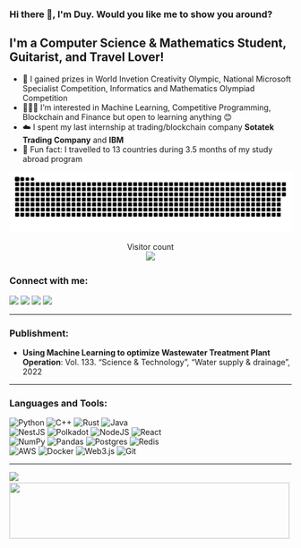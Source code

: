### Hi there 👋, I'm Duy. Would you like me to show you around?

## I'm a Computer Science & Mathematics Student, Guitarist, and Travel Lover!

- 🥇 I gained prizes in World Invetion Creativity Olympic, National Microsoft Specialist Competition, Informatics and Mathematics Olympiad Competition
- 🧑🏻‍💻 I’m interested in Machine Learning, Competitive Programming, Blockchain and Finance but open to learning anything 😊
- ☁️ I spent my last internship at trading/blockchain company **Sotatek Trading Company** and **IBM**
- 🚀 Fun fact: I travelled to 13 countries during 3.5 months of my study abroad program

<a href=#><img src="contributions.svg"></a>

<p align="center"> 
  Visitor count<br>
  <img src="https://profile-counter.glitch.me/DuyNguyenPhuong/count.svg" />
</p>


### Connect with me:

<a href="https://www.linkedin.com/in/duyngp/" style="text-decoration: none;">
<img src="https://img.shields.io/badge/LinkedIn-0077B5?style=for-the-badge&logo=linkedin&logoColor=white" />
</a>
<a href="https://www.facebook.com/duyngxphuong/" style="text-decoration: none;">
<img src="https://img.shields.io/badge/Facebook-1877F2?style=for-the-badge&logo=facebook&logoColor=white" />
</a>
<a href="mailto:duynguyen.uv23@gmail.com" style="text-decoration: none;">
<img src="https://img.shields.io/badge/email-%23EA4335?&style=for-the-badge&logo=gmail&logoColor=white"/>
</a>
</a>
<a href="https://www.tiktok.com/@duynguyenphg/" style="text-decoration: none;">
<img src="https://img.shields.io/badge/TikTok-%23000000.svg?style=for-the-badge&logo=TikTok&logoColor=white"/>
</a>
<br>

---

### Publishment:

- **Using Machine Learning to optimize Wastewater Treatment Plant Operation**: Vol. 133. “Science & Technology”, “Water supply & drainage”, 2022

---

### Languages and Tools:

![Python](https://img.shields.io/badge/python-%2314354C.svg?style=for-the-badge&logo=python&logoColor=white)
![C++](https://img.shields.io/badge/c++-%2300599C.svg?style=for-the-badge&logo=c%2B%2B&logoColor=white)
![Rust](https://img.shields.io/badge/rust-%23000000.svg?style=for-the-badge&logo=rust&logoColor=white)
![Java](https://img.shields.io/badge/java-%23ED8B00.svg?style=for-the-badge&logo=java&logoColor=white)
<br>
![NestJS](https://img.shields.io/badge/nestjs-%23E0234E.svg?style=for-the-badge&logo=nestjs&logoColor=white)
![Polkadot](https://img.shields.io/badge/polkadot-E6007A?style=for-the-badge&logo=polkadot&logoColor=white)
![NodeJS](https://img.shields.io/badge/node.js-6DA55F?style=for-the-badge&logo=node.js&logoColor=white)
![React](https://img.shields.io/badge/react-%2320232a.svg?style=for-the-badge&logo=react&logoColor=%2361DAFB)
<br>
![NumPy](https://img.shields.io/badge/numpy-%23013243.svg?style=for-the-badge&logo=numpy&logoColor=white)
![Pandas](https://img.shields.io/badge/pandas-%23150458.svg?style=for-the-badge&logo=pandas&logoColor=white)
![Postgres](https://img.shields.io/badge/postgres-%23316192.svg?style=for-the-badge&logo=postgresql&logoColor=white)
![Redis](https://img.shields.io/badge/redis-%23DD0031.svg?style=for-the-badge&logo=redis&logoColor=white)
<br>
![AWS](https://img.shields.io/badge/AWS-%23FF9900.svg?style=for-the-badge&logo=amazon-aws&logoColor=white)
![Docker](https://img.shields.io/badge/docker-%230db7ed.svg?style=for-the-badge&logo=docker&logoColor=white)
![Web3.js](https://img.shields.io/badge/web3.js-F16822?style=for-the-badge&logo=web3.js&logoColor=white)
![Git](https://img.shields.io/badge/git-%23F05033.svg?style=for-the-badge&logo=git&logoColor=white)
<br>

---

<!-- ![Duy's GitHub stats](https://github-readme-stats.vercel.app/api?username=DuyNguyenPhuong&show_icons=true&theme=tokyonight)
![Streak](https://streak-stats.demolab.com/?user=DuyNguyenPhuong&theme=tokyonight&disable_animations=false) -->


<p float="left">
 <img class="img" width="500" src="https://github-readme-stats.vercel.app/api?username=DuyNguyenPhuong&show_icons=true&theme=tokyonight" />
 <img class="img" width="500" height=100 src="https://streak-stats.demolab.com/?user=DuyNguyenPhuong&theme=tokyonight" />
</p>

<!-- ![Top Langs](https://github-readme-stats.vercel.app/api/top-langs/?username=DuyNguyenPhuong)-->

<!-- [![Readme Card](https://github-readme-stats.vercel.app/api/pin/?username=DuyNguyenPhuong&repo=Deep-Learning-Neural-Networks)](https://github.com/DuyNguyenPhuong/Deep-Learning-Neural-Networks) -->
